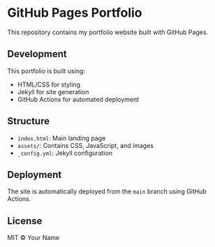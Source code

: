# GitHub Pages Portfolio

This repository contains my portfolio website built with GitHub Pages.

## Development

This portfolio is built using:
- HTML/CSS for styling
- Jekyll for site generation
- GitHub Actions for automated deployment

## Structure

- `index.html`: Main landing page
- `assets/`: Contains CSS, JavaScript, and images
- `_config.yml`: Jekyll configuration

## Deployment

The site is automatically deployed from the `main` branch using GitHub Actions.

## License

MIT © Your Name
